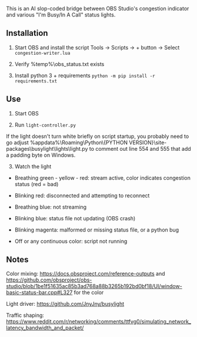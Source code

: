 This is an AI slop-coded bridge between OBS Studio's congestion indicator and various "I'm Busy/In A Call" status lights.

## Installation

1. Start OBS and install the script
	Tools -> Scripts -> + button -> Select `congestion-writer.lua`

2. Verify %temp%\\obs_status.txt exists

3. Install python 3 + requirements
	`python -m pip install -r requirements.txt`

##  Use

1. Start OBS

2. Run `light-controller.py`

If the light doesn't turn white briefly on script startup, you probably need to go adjust
%appdata%\\Roaming\\Python\\{PYTHON VERSION}\\site-packages\\busylight\\lights\\light.py
to comment out line 554 and 555 that add a padding byte on Windows.

3. Watch the light

* Breathing green - yellow - red: stream active, color indicates congestion status (red = bad)

* Blinking red: disconnected and attempting to reconnect

* Breathing blue: not streaming

* Blinking blue: status file not updating (OBS crash)

* Blinking magenta: malformed or missing status file, or a python bug

* Off or any continuous color: script not running

## Notes

Color mixing: https://docs.obsproject.com/reference-outputs and https://github.com/obsproject/obs-studio/blob/1be1f51635ac85b3ad768a88b3265b192bd0bf18/UI/window-basic-status-bar.cpp#L327 for the color

Light driver: https://github.com/JnyJny/busylight

Traffic shaping: https://www.reddit.com/r/networking/comments/ttfvg0/simulating_network_latency_bandwidth_and_packet/
